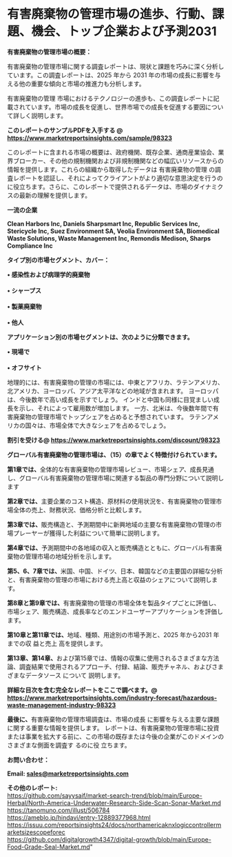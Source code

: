 # 有害廃棄物の管理市場の進歩、行動、課題、機会、トップ企業および予測2031

<strong><b>有害廃棄物の管理市場の概要：</b></strong>

有害廃棄物の管理市場に関する調査レポートは、現状と課題を巧みに深く分析しています。この調査レポートは、2025 年から 2031 年の市場の成長に影響を与える他の重要な傾向と市場の推進力も分析します。

有害廃棄物の管理 市場におけるテクノロジーの進歩も、この調査レポートに記載されています。市場の成長を促進し、世界市場での成長を促進する要因について詳しく説明します。

<strong>このレポートのサンプルPDFを入手する @ <a href=https://www.marketreportsinsights.com/sample/98323>https://www.marketreportsinsights.com/sample/98323</a></strong>

このレポートに含まれる市場の概要は、政府機関、既存企業、通商産業協会、業界ブローカー、その他の規制機関および非規制機関などの幅広いリソースからの情報を提供します。これらの組織から取得したデータは 有害廃棄物の管理 の調査レポートを認証し、それによってクライアントがより適切な意思決定を行うのに役立ちます。さらに、このレポートで提供されるデータは、市場のダイナミクスの最新の理解を提供します。

<strong>一流の企業</strong>

<strong><b>Clean Harbors Inc, Daniels Sharpsmart Inc, Republic Services Inc, Stericycle Inc, Suez Environment SA, Veolia Environment SA, Biomedical Waste Solutions, Waste Management Inc, Remondis Medison, Sharps Compliance Inc</b></strong>

<strong><b>タイプ別の市場セグメント、カバー：</b></strong>

<strong>• 感染性および病理学的廃棄物<br><br>• シャープス<br><br>• 製薬廃棄物<br><br>• 他人</strong>

<strong><b>アプリケーション別の市場セグメントは、次のように分類できます。</b></strong>

<strong>• 現場で<br><br>• オフサイト</strong>

 地理的には、有害廃棄物の管理の市場には、中東とアフリカ、ラテンアメリカ、北アメリカ、ヨーロッパ、アジア太平洋などの地域が含まれます。 ヨーロッパは、今後数年で高い成長を示すでしょう。 インドと中国も同様に目覚ましい成長を示し、それによって雇用数が増加します。 一方、北米は、今後数年間で有害廃棄物の管理市場でトップシェアを占めると予想されています。 ラテンアメリカの国々は、市場全体で大きなシェアを占めるでしょう。

<strong>割引を受ける@ <a href=https://www.marketreportsinsights.com/discount/98323>https://www.marketreportsinsights.com/discount/98323</a></strong>

<strong><b>グローバル有害廃棄物の管理市場は、（15）の章でよく特徴付けられています。</b></strong>

<strong><b>第</b></strong><strong><b>1章では、</b></strong>全体的な有害廃棄物の管理市場レビュー、市場シェア、成長見通し、グローバル有害廃棄物の管理市場に関連する製品の専門分野について説明します

<strong><b>第2章では、</b></strong>主要企業のコスト構造、原材料の使用状況を、有害廃棄物の管理市場全体の売上、財務状況、価格分析と比較します。

<strong><b>第3章では、</b></strong>販売構造と、予測期間中に新興地域の主要な有害廃棄物の管理の市場プレーヤーが獲得した利益について簡単に説明します。

<strong><b>第4章では、</b></strong>予測期間中の各地域の収入と販売構造とともに、グローバル有害廃棄物の管理市場の地域分析を示します。

<strong><b>第5、6、7章では、</b></strong>米国、中国、ドイツ、日本、韓国などの主要国の詳細な分析と、有害廃棄物の管理の市場における売上高と収益のシェアについて説明します。

<strong><b>第8章と第9章では、</b></strong>有害廃棄物の管理の市場全体を製品タイプごとに評価し、市場シェア、販売構造、成長率などのエンドユーザーアプリケーションを評価します。

<strong><b>第10章と第11章では、</b></strong>地域、種類、用途別の市場予測と、2025 年から2031 年までの収 益と売上 高を提供します。

<strong><b>第13章、第14章、</b></strong>および第15章では、情報の収集に使用されるさまざまな方法論、調査結果で使用されるアプローチ、付録、結論、販売チャネル、およびさまざまなデータソース について 説明します。

<strong>詳細な目次を含む完全なレポートをここで調べます。@ <a href=https://www.marketreportsinsights.com/industry-forecast/hazardous-waste-management-industry-98323>https://www.marketreportsinsights.com/industry-forecast/hazardous-waste-management-industry-98323</a></strong>

<strong><b>最後に、</b></strong>有害廃棄物の管理市場調査は、市場の成長 に影響を</a>与える主要な課題に関する重要な情報を提供します。 レポートは、有害廃棄物の管理市場に投資または事業を拡大する前に、この市場の既存または今後の企業がこのドメインのさまざまな側面を調査す るのに役 立ちます。

<strong><b>お問い合わせ：</b></strong>

<strong>Email: </strong><a href=mailto:sales@marketreportsinsights.com><strong>sales@marketreportsinsights.com</strong></a>

<strong>その他のレポート:</strong>
<br>
<a href=https://github.com/sayysaif/market-search-trend/blob/main/Europe-Herbal/North-America-Underwater-Research-Side-Scan-Sonar-Market.md>https://github.com/sayysaif/market-search-trend/blob/main/Europe-Herbal/North-America-Underwater-Research-Side-Scan-Sonar-Market.md</a>
<br>
<a href=https://tanomuno.com/illust/506784>https://tanomuno.com/illust/506784</a>
<br>
<a href=https://ameblo.jp/hindavi/entry-12889377968.html>https://ameblo.jp/hindavi/entry-12889377968.html</a>
<br>
<a href=https://issuu.com/reportsinsights24/docs/northamericaknxlogiccontrollermarketsizescopeforec>https://issuu.com/reportsinsights24/docs/northamericaknxlogiccontrollermarketsizescopeforec</a>
<br>
<a href=https://github.com/digitalgrowth4347/digital-growth/blob/main/Europe-Food-Grade-Seal-Market.md>https://github.com/digitalgrowth4347/digital-growth/blob/main/Europe-Food-Grade-Seal-Market.md</a>"
